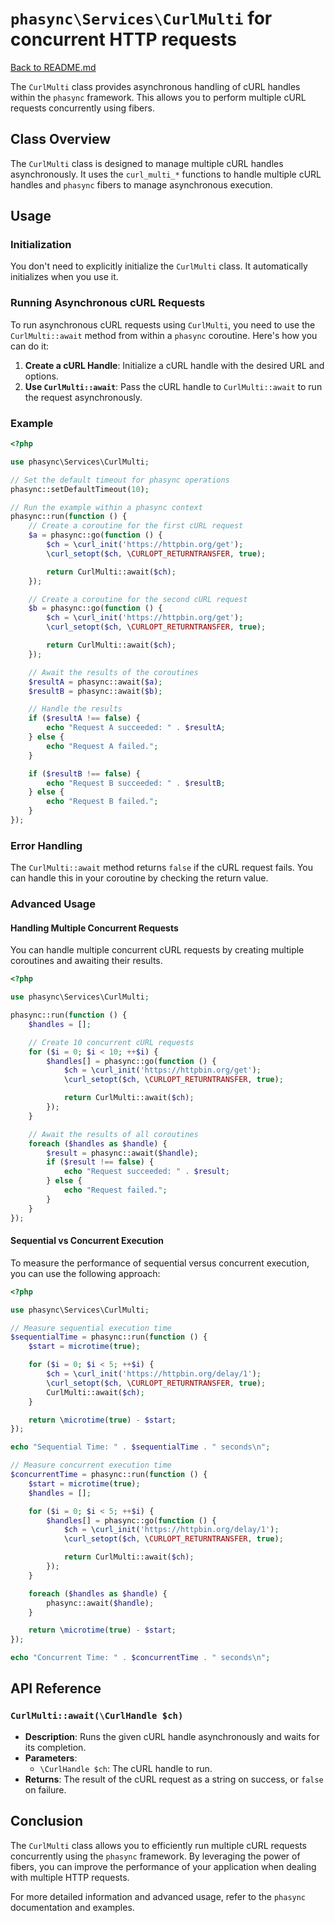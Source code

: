 # `phasync\Services\CurlMulti` for concurrent HTTP requests

[Back to README.md](../README.md)

The `CurlMulti` class provides asynchronous handling of cURL handles within the `phasync` framework. This allows you to perform multiple cURL requests concurrently using fibers.

## Class Overview

The `CurlMulti` class is designed to manage multiple cURL handles asynchronously. It uses the `curl_multi_*` functions to handle multiple cURL handles and `phasync` fibers to manage asynchronous execution.

## Usage

### Initialization

You don't need to explicitly initialize the `CurlMulti` class. It automatically initializes when you use it.

### Running Asynchronous cURL Requests

To run asynchronous cURL requests using `CurlMulti`, you need to use the `CurlMulti::await` method from within a `phasync` coroutine. Here's how you can do it:

1. **Create a cURL Handle**: Initialize a cURL handle with the desired URL and options.
2. **Use `CurlMulti::await`**: Pass the cURL handle to `CurlMulti::await` to run the request asynchronously.

### Example

```php
<?php

use phasync\Services\CurlMulti;

// Set the default timeout for phasync operations
phasync::setDefaultTimeout(10);

// Run the example within a phasync context
phasync::run(function () {
    // Create a coroutine for the first cURL request
    $a = phasync::go(function () {
        $ch = \curl_init('https://httpbin.org/get');
        \curl_setopt($ch, \CURLOPT_RETURNTRANSFER, true);

        return CurlMulti::await($ch);
    });

    // Create a coroutine for the second cURL request
    $b = phasync::go(function () {
        $ch = \curl_init('https://httpbin.org/get');
        \curl_setopt($ch, \CURLOPT_RETURNTRANSFER, true);

        return CurlMulti::await($ch);
    });

    // Await the results of the coroutines
    $resultA = phasync::await($a);
    $resultB = phasync::await($b);

    // Handle the results
    if ($resultA !== false) {
        echo "Request A succeeded: " . $resultA;
    } else {
        echo "Request A failed.";
    }

    if ($resultB !== false) {
        echo "Request B succeeded: " . $resultB;
    } else {
        echo "Request B failed.";
    }
});
```

### Error Handling

The `CurlMulti::await` method returns `false` if the cURL request fails. You can handle this in your coroutine by checking the return value.

### Advanced Usage

#### Handling Multiple Concurrent Requests

You can handle multiple concurrent cURL requests by creating multiple coroutines and awaiting their results.

```php
<?php

use phasync\Services\CurlMulti;

phasync::run(function () {
    $handles = [];

    // Create 10 concurrent cURL requests
    for ($i = 0; $i < 10; ++$i) {
        $handles[] = phasync::go(function () {
            $ch = \curl_init('https://httpbin.org/get');
            \curl_setopt($ch, \CURLOPT_RETURNTRANSFER, true);

            return CurlMulti::await($ch);
        });
    }

    // Await the results of all coroutines
    foreach ($handles as $handle) {
        $result = phasync::await($handle);
        if ($result !== false) {
            echo "Request succeeded: " . $result;
        } else {
            echo "Request failed.";
        }
    }
});
```

#### Sequential vs Concurrent Execution

To measure the performance of sequential versus concurrent execution, you can use the following approach:

```php
<?php

use phasync\Services\CurlMulti;

// Measure sequential execution time
$sequentialTime = phasync::run(function () {
    $start = microtime(true);

    for ($i = 0; $i < 5; ++$i) {
        $ch = \curl_init('https://httpbin.org/delay/1');
        \curl_setopt($ch, \CURLOPT_RETURNTRANSFER, true);
        CurlMulti::await($ch);
    }

    return \microtime(true) - $start;
});

echo "Sequential Time: " . $sequentialTime . " seconds\n";

// Measure concurrent execution time
$concurrentTime = phasync::run(function () {
    $start = microtime(true);
    $handles = [];

    for ($i = 0; $i < 5; ++$i) {
        $handles[] = phasync::go(function () {
            $ch = \curl_init('https://httpbin.org/delay/1');
            \curl_setopt($ch, \CURLOPT_RETURNTRANSFER, true);

            return CurlMulti::await($ch);
        });
    }

    foreach ($handles as $handle) {
        phasync::await($handle);
    }

    return \microtime(true) - $start;
});

echo "Concurrent Time: " . $concurrentTime . " seconds\n";
```

## API Reference

### `CurlMulti::await(\CurlHandle $ch)`

- **Description**: Runs the given cURL handle asynchronously and waits for its completion.
- **Parameters**:
  - `\CurlHandle $ch`: The cURL handle to run.
- **Returns**: The result of the cURL request as a string on success, or `false` on failure.

## Conclusion

The `CurlMulti` class allows you to efficiently run multiple cURL requests concurrently using the `phasync` framework. By leveraging the power of fibers, you can improve the performance of your application when dealing with multiple HTTP requests.

For more detailed information and advanced usage, refer to the `phasync` documentation and examples.
